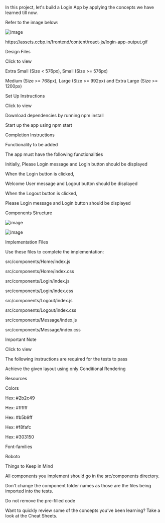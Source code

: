 In this project, let's build a Login App by applying the concepts we have learned till now.

Refer to the image below:

![image](https://github.com/bukka5sandhya/React-Js-Login-App/assets/133884532/6b0c864a-45c8-4706-9df5-4630b1953c97)

https://assets.ccbp.in/frontend/content/react-js/login-app-output.gif

Design Files

Click to view

Extra Small (Size < 576px), Small (Size >= 576px)

Medium (Size >= 768px), Large (Size >= 992px) and Extra Large (Size >= 1200px)

Set Up Instructions

Click to view

Download dependencies by running npm install

Start up the app using npm start

Completion Instructions

Functionality to be added

The app must have the following functionalities

Initially, Please Login message and Login button should be displayed

When the Login button is clicked,

Welcome User message and Logout button should be displayed

When the Logout button is clicked,

Please Login message and Login button should be displayed

Components Structure

![image](https://github.com/bukka5sandhya/React-Js-Login-App/assets/133884532/eb67c824-fb61-4d38-ab5e-3735dbb0f4c0)

![image](https://github.com/bukka5sandhya/React-Js-Login-App/assets/133884532/02f312bf-9c21-4b45-8746-4aa226ceaccc)

Implementation Files

Use these files to complete the implementation:

src/components/Home/index.js

src/components/Home/index.css

src/components/Login/index.js

src/components/Login/index.css

src/components/Logout/index.js

src/components/Logout/index.css

src/components/Message/index.js

src/components/Message/index.css

Important Note

Click to view

The following instructions are required for the tests to pass

Achieve the given layout using only Conditional Rendering

Resources

Colors

Hex: #2b2c49

Hex: #ffffff

Hex: #b5b9ff

Hex: #f8fafc

Hex: #303150

Font-families

Roboto

Things to Keep in Mind

All components you implement should go in the src/components directory.

Don't change the component folder names as those are the files being imported into the tests.

Do not remove the pre-filled code

Want to quickly review some of the concepts you’ve been learning? Take a look at the Cheat Sheets.


